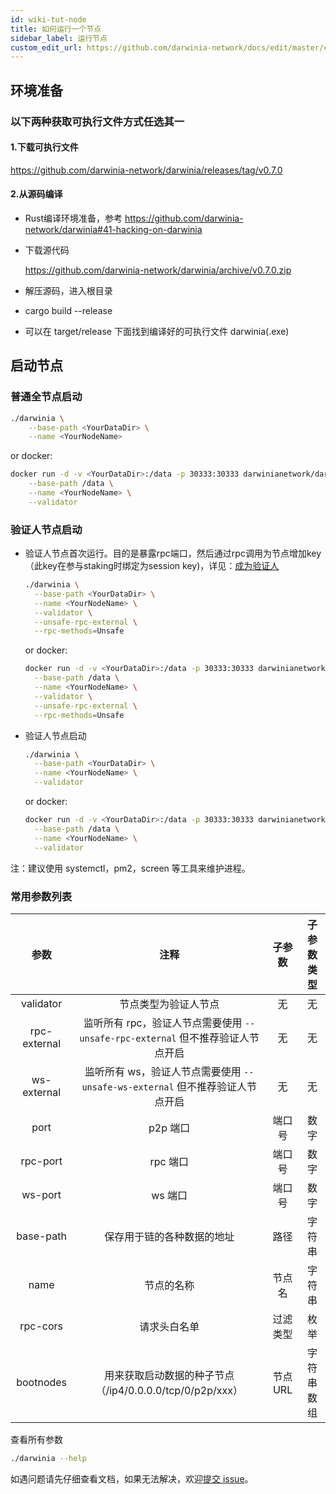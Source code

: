 ```yaml
---
id: wiki-tut-node
title: 如何运行一个节点
sidebar_label: 运行节点
custom_edit_url: https://github.com/darwinia-network/docs/edit/master/content/zh-CN/wiki-tut-node.md
---
```


## 环境准备

### 以下两种获取可执行文件方式任选其一

#### 1.下载可执行文件

https://github.com/darwinia-network/darwinia/releases/tag/v0.7.0

#### 2.从源码编译

- Rust编译环境准备，参考 https://github.com/darwinia-network/darwinia#41-hacking-on-darwinia

- 下载源代码

  https://github.com/darwinia-network/darwinia/archive/v0.7.0.zip

- 解压源码，进入根目录

- cargo build --release

- 可以在 target/release 下面找到编译好的可执行文件 darwinia(.exe)

## 启动节点

### 普通全节点启动

```sh
./darwinia \
	--base-path <YourDataDir> \
	--name <YourNodeName>
```

or docker:

```bash
docker run -d -v <YourDataDir>:/data -p 30333:30333 darwinianetwork/darwinia:v0.7.0 \
	--base-path /data \
	--name <YourNodeName> \
	--validator
```

### 验证人节点启动

- 验证人节点首次运行。目的是暴露rpc端口，然后通过rpc调用为节点增加key（此key在参与staking时绑定为session key)，详见：[成为验证人](wiki-tut-validator)

  ```bash
  ./darwinia \
  	--base-path <YourDataDir> \
  	--name <YourNodeName> \
  	--validator \
  	--unsafe-rpc-external \
  	--rpc-methods=Unsafe
  ```

  or docker:

  ```bash
  docker run -d -v <YourDataDir>:/data -p 30333:30333 darwinianetwork/darwinia:v0.7.0 \
  	--base-path /data \
  	--name <YourNodeName> \
  	--validator \
  	--unsafe-rpc-external \
  	--rpc-methods=Unsafe
  ```

- 验证人节点启动

  ```bash
  ./darwinia \
  	--base-path <YourDataDir> \
  	--name <YourNodeName> \
  	--validator
  ```

  or docker:

  ```bash
  docker run -d -v <YourDataDir>:/data -p 30333:30333 darwinianetwork/darwinia:v0.7.0 \
  	--base-path /data \
  	--name <YourNodeName> \
  	--validator
  ```

注：建议使用 systemctl，pm2，screen 等工具来维护进程。

### 常用参数列表

|     参数     |                             注释                             |  子参数  | 子参数类型 |
| :----------: | :----------------------------------------------------------: | :------: | :--------: |
|  validator   |                     节点类型为验证人节点                     |    无    |     无     |
| rpc-external | 监听所有 rpc，验证人节点需要使用 `--unsafe-rpc-external` 但不推荐验证人节点开启 |    无    |     无     |
| ws-external  | 监听所有 ws，验证人节点需要使用 `--unsafe-ws-external` 但不推荐验证人节点开启 |    无    |     无     |
|     port     |                           p2p 端口                           |  端口号  |    数字    |
|   rpc-port   |                           rpc 端口                           |  端口号  |    数字    |
|   ws-port    |                           ws 端口                            |  端口号  |    数字    |
|  base-path   |                  保存用于链的各种数据的地址                  |   路径   |   字符串   |
|     name     |                          节点的名称                          |  节点名  |   字符串   |
|   rpc-cors   |                         请求头白名单                         | 过滤类型 |    枚举    |
|  bootnodes   |   用来获取启动数据的种子节点（/ip4/0.0.0.0/tcp/0/p2p/xxx）   | 节点 URL | 字符串数组 |

查看所有参数

```bash
./darwinia --help
```

如遇问题请先仔细查看文档，如果无法解决，欢迎[提交 issue]("https://github.com/darwinia-network/darwinia/issues/new")。

